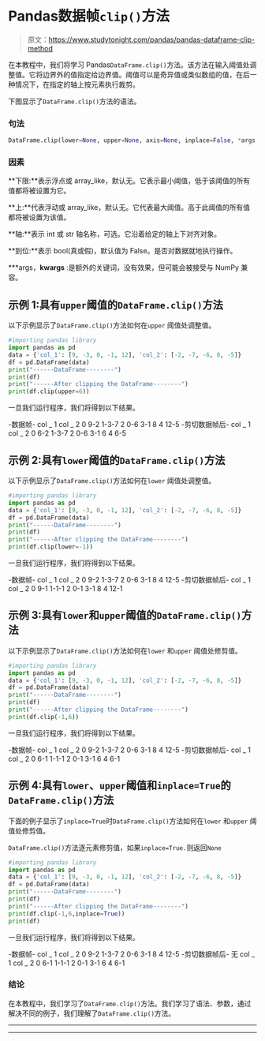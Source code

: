 # Pandas数据帧`clip()`方法

> 原文：<https://www.studytonight.com/pandas/pandas-dataframe-clip-method>

在本教程中，我们将学习 Pandas`DataFrame.clip()`方法。该方法在输入阈值处调整值。它将边界外的值指定给边界值。阈值可以是奇异值或类似数组的值，在后一种情况下，在指定的轴上按元素执行裁剪。

下图显示了`DataFrame.clip()`方法的语法。

### 句法

```py
DataFrame.clip(lower=None, upper=None, axis=None, inplace=False, *args, **kwargs)
```

### 因素

**下限:**表示浮点或 array_like，默认无。它表示最小阈值，低于该阈值的所有值都将被设置为它。

**上:**代表浮动或 array_like，默认无。它代表最大阈值。高于此阈值的所有值都将被设置为该值。

**轴:**表示 int 或 str 轴名称，可选。它沿着给定的轴上下对齐对象。

**到位:**表示 bool(真或假)，默认值为 False。是否对数据就地执行操作。

***args，**kwargs** :是额外的关键词，没有效果，但可能会被接受与 NumPy 兼容。

## 示例 1:具有`upper`阈值的`DataFrame.clip()`方法

以下示例显示了`DataFrame.clip()`方法如何在`upper` 阈值处调整值。

```py
#importing pandas library
import pandas as pd
data = {'col_1': [9, -3, 0, -1, 12], 'col_2': [-2, -7, -6, 8, -5]}
df = pd.DataFrame(data)
print("------DataFrame--------")
print(df)
print("------After clipping the DataFrame--------")
print(df.clip(upper=6))
```

一旦我们运行程序，我们将得到以下结果。

-数据帧-
col _ 1 col _ 2
0 9-2
1-3-7
2 0-6
3-1 8
4 12-5
-剪切数据帧后-
col _ 1 col _ 2
0 6-2
1-3-7
2 0-6
3-1 6
4 6-5

## 示例 2:具有`lower`阈值的`DataFrame.clip()`方法

以下示例显示了`DataFrame.clip()`方法如何在`lower` 阈值处调整值。

```py
#importing pandas library
import pandas as pd
data = {'col_1': [9, -3, 0, -1, 12], 'col_2': [-2, -7, -6, 8, -5]}
df = pd.DataFrame(data)
print("------DataFrame--------")
print(df)
print("------After clipping the DataFrame--------")
print(df.clip(lower=-1))
```

一旦我们运行程序，我们将得到以下结果。

-数据帧-
col _ 1 col _ 2
0 9-2
1-3-7
2 0-6
3-1 8
4 12-5
-剪切数据帧后-
col _ 1 col _ 2
0 9-1
1-1-1
2 0-1
3-1 8
4 12-1

## 示例 3:具有`lower`和`upper`阈值的`DataFrame.clip()`方法

以下示例显示了`DataFrame.clip()`方法如何在`lower` 和`upper` 阈值处修剪值。

```py
#importing pandas library
import pandas as pd
data = {'col_1': [9, -3, 0, -1, 12], 'col_2': [-2, -7, -6, 8, -5]}
df = pd.DataFrame(data)
print("------DataFrame--------")
print(df)
print("------After clipping the DataFrame--------")
print(df.clip(-1,6))
```

一旦我们运行程序，我们将得到以下结果。

-数据帧-
col _ 1 col _ 2
0 9-2
1-3-7
2 0-6
3-1 8
4 12-5
-剪切数据帧后-
col _ 1 col _ 2
0 6-1
1-1-1
2 0-1
3-1 6
4 6-1

## 示例 4:具有`lower`、`upper`阈值和`inplace=True`的`DataFrame.clip()`方法

下面的例子显示了`inplace=True`时`DataFrame.clip()`方法如何在`lower` 和`upper` 阈值处修剪值。

`DataFrame.clip()`方法逐元素修剪值，如果`inplace=True.`则返回`None`

```py
#importing pandas library
import pandas as pd
data = {'col_1': [9, -3, 0, -1, 12], 'col_2': [-2, -7, -6, 8, -5]}
df = pd.DataFrame(data)
print("------DataFrame--------")
print(df)
print("------After clipping the DataFrame--------")
print(df.clip(-1,6,inplace=True))
print(df)
```

一旦我们运行程序，我们将得到以下结果。

-数据帧-
col _ 1 col _ 2
0 9-2
1-3-7
2 0-6
3-1 8
4 12-5
-剪切数据帧后-
无
col _ 1 col _ 2
0 6-1
1-1-1
2 0-1
3-1 6
4 6-1

### 结论

在本教程中，我们学习了`DataFrame.clip()`方法。我们学习了语法、参数，通过解决不同的例子，我们理解了`DataFrame.clip()`方法。

* * *

* * *